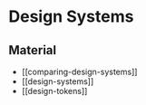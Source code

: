 # Design Systems

## Material

- [[comparing-design-systems]]
- [[design-systems]]
- [[design-tokens]]

